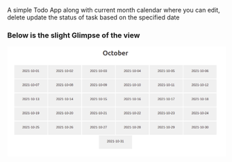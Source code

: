 A simple Todo App along with current month calendar where you can edit, delete update the status of task based on the specified date

### <b> Below is the slight Glimpse of the view</b>

![alt text](Todo.png "hello")
